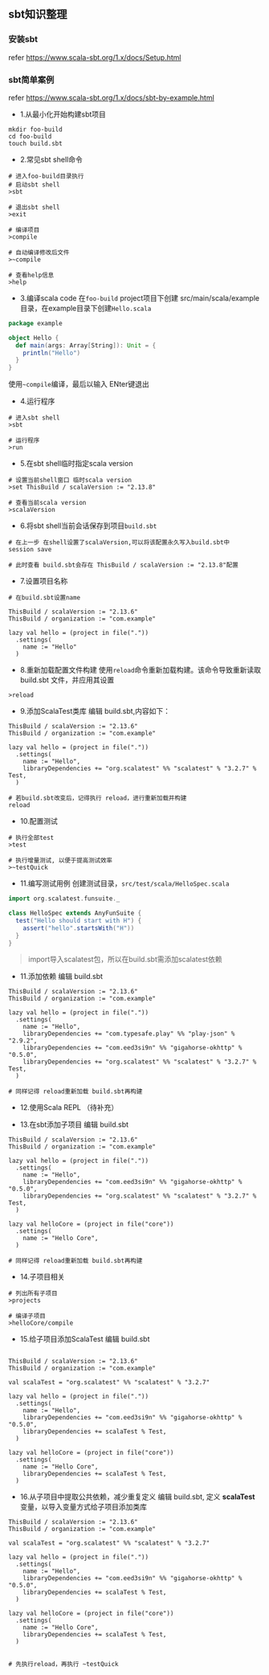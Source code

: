 ## sbt知识整理

### 安装sbt
refer https://www.scala-sbt.org/1.x/docs/Setup.html

### sbt简单案例
refer https://www.scala-sbt.org/1.x/docs/sbt-by-example.html

* 1.从最小化开始构建sbt项目
```shell
mkdir foo-build
cd foo-build
touch build.sbt
```

* 2.常见sbt shell命令
```shell
# 进入foo-build目录执行
# 启动sbt shell
>sbt

# 退出sbt shell
>exit

# 编译项目
>compile

# 自动编译修改后文件
>~compile

# 查看help信息
>help
```

* 3.编译scala code
在`foo-build` project项目下创建 src/main/scala/example 目录，在example目录下创建`Hello.scala`
```scala
package example

object Hello {
  def main(args: Array[String]): Unit = {
    println("Hello")
  }
}
```
使用`~compile`编译，最后以输入 ENter键退出

* 4.运行程序
```shell
# 进入sbt shell
>sbt

# 运行程序
>run
```

* 5.在sbt shell临时指定scala version
```shell
# 设置当前shell窗口 临时scala version
>set ThisBuild / scalaVersion := "2.13.8"

# 查看当前scala version
>scalaVersion
```

* 6.将sbt shell当前会话保存到项目`build.sbt`
```shell
# 在上一步 在shell设置了scalaVersion,可以将该配置永久写入build.sbt中
session save

# 此时查看 build.sbt会存在 ThisBuild / scalaVersion := "2.13.8"配置

```

* 7.设置项目名称
```shell
# 在build.sbt设置name

ThisBuild / scalaVersion := "2.13.6"
ThisBuild / organization := "com.example"

lazy val hello = (project in file("."))
  .settings(
    name := "Hello"
  )

```

* 8.重新加载配置文件构建
使用`reload`命令重新加载构建。该命令导致重新读取 build.sbt 文件，并应用其设置
```shell
>reload
```

* 9.添加ScalaTest类库
编辑 build.sbt,内容如下：
```shell
ThisBuild / scalaVersion := "2.13.6"
ThisBuild / organization := "com.example"

lazy val hello = (project in file("."))
  .settings(
    name := "Hello",
    libraryDependencies += "org.scalatest" %% "scalatest" % "3.2.7" % Test,
  )

# 若build.sbt改变后，记得执行 reload，进行重新加载并构建
reload
```



* 10.配置测试
```shell
# 执行全部test
>test

# 执行增量测试, 以便于提高测试效率
>~testQuick
```

* 11.编写测试用例
创建测试目录，`src/test/scala/HelloSpec.scala`
```scala
import org.scalatest.funsuite._

class HelloSpec extends AnyFunSuite {
  test("Hello should start with H") {
    assert("hello".startsWith("H"))
  }
}
```

>import导入scalatest包，所以在build.sbt需添加scalatest依赖

* 11.添加依赖
编辑 build.sbt
```shell
ThisBuild / scalaVersion := "2.13.6"
ThisBuild / organization := "com.example"

lazy val hello = (project in file("."))
  .settings(
    name := "Hello",
    libraryDependencies += "com.typesafe.play" %% "play-json" % "2.9.2",
    libraryDependencies += "com.eed3si9n" %% "gigahorse-okhttp" % "0.5.0",
    libraryDependencies += "org.scalatest" %% "scalatest" % "3.2.7" % Test,
  )

# 同样记得 reload重新加载 build.sbt再构建
```

* 12.使用Scala REPL
（待补充）

* 13.在sbt添加子项目
编辑 build.sbt
```shell
ThisBuild / scalaVersion := "2.13.6"
ThisBuild / organization := "com.example"

lazy val hello = (project in file("."))
  .settings(
    name := "Hello",
    libraryDependencies += "com.eed3si9n" %% "gigahorse-okhttp" % "0.5.0",
    libraryDependencies += "org.scalatest" %% "scalatest" % "3.2.7" % Test,
  )

lazy val helloCore = (project in file("core"))
  .settings(
    name := "Hello Core",
  )

# 同样记得 reload重新加载 build.sbt再构建
```

* 14.子项目相关
```shell
# 列出所有子项目
>projects

# 编译子项目
>helloCore/compile 
```

* 15.给子项目添加ScalaTest
编辑 build.sbt
```shell

ThisBuild / scalaVersion := "2.13.6"
ThisBuild / organization := "com.example"

val scalaTest = "org.scalatest" %% "scalatest" % "3.2.7"

lazy val hello = (project in file("."))
  .settings(
    name := "Hello",
    libraryDependencies += "com.eed3si9n" %% "gigahorse-okhttp" % "0.5.0",
    libraryDependencies += scalaTest % Test,
  )

lazy val helloCore = (project in file("core"))
  .settings(
    name := "Hello Core",
    libraryDependencies += scalaTest % Test,
  )

```

* 16.从子项目中提取公共依赖，减少重复定义
编辑 build.sbt, 定义 **scalaTest**变量，以导入变量方式给子项目添加类库
```shell
ThisBuild / scalaVersion := "2.13.6"
ThisBuild / organization := "com.example"

val scalaTest = "org.scalatest" %% "scalatest" % "3.2.7"

lazy val hello = (project in file("."))
  .settings(
    name := "Hello",
    libraryDependencies += "com.eed3si9n" %% "gigahorse-okhttp" % "0.5.0",
    libraryDependencies += scalaTest % Test,
  )

lazy val helloCore = (project in file("core"))
  .settings(
    name := "Hello Core",
    libraryDependencies += scalaTest % Test,
  )


# 先执行reload，再执行 ~testQuick
```

